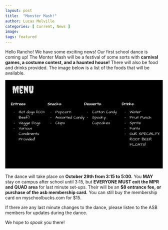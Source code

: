 ```yaml
---
layout: post
title:  "Monster Mash!"
author: Lucas Melville
categories: [ Current, News ]
image:
tags: featured
---
```


Hello Rancho! We have some exciting news! Our first school dance is coming up! The Monter Mash will be a festival of some sorts with **carnival games, a costume contest, 
 and a haunted house!** There will also be food and drinks provided. The image below is a list of the foods that will be available.
 
 
 ![PNG](/assets/images/MonsterMashMenu.png)
 
 The dance will take place on **October 29th from 3:15 to 5:00.** You **MAY** stay on campus after school until 3:15, but **EVERYONE MUST exit the MPR and QUAD area** for last 
  minute set-ups. Their will be an **$8 entrance fee, or purchase of the asb membership card.** You can still buy the membership card on myschoolbucks.com for $15.
  
  If there are any last minute changes to the dance, please listen to the ASB members for updates during the dance.
  
  We hope to _spook_ you there!
